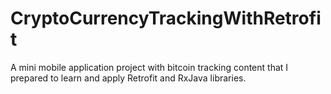 # CryptoCurrencyTrackingWithRetrofit
A mini mobile application project with bitcoin tracking content that I prepared to learn and apply Retrofit and RxJava libraries.
